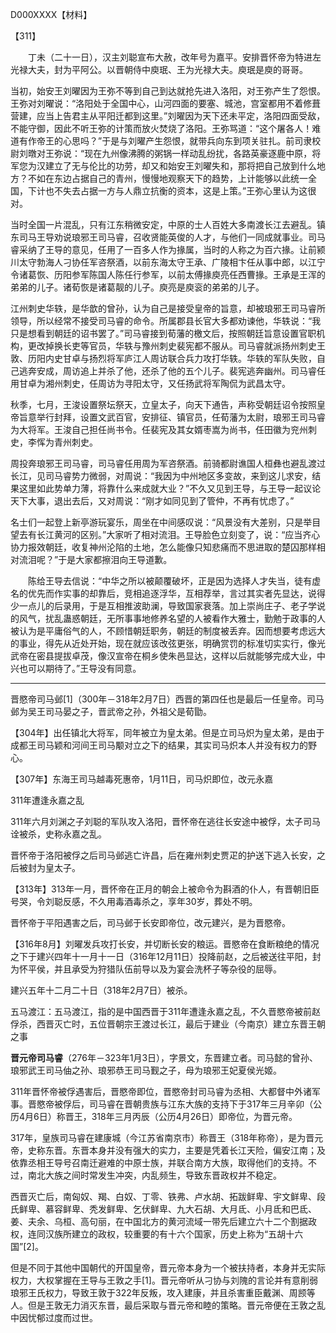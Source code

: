 D000XXXX【材料】

【311】

　　丁未（二十一日），汉主刘聪宣布大赦，改年号为嘉平。安排晋怀帝为特进左光禄大夫，封为平阿公。以晋朝侍中庾珉、王为光禄大夫。庾珉是庾的哥哥。

当初，始安王刘曜因为王弥不等到自己到达就抢先进入洛阳，对王弥产生了怨恨。王弥对刘曜说：“洛阳处于全国中心，山河四面的要塞、城池，宫室都用不着修葺营建，应当上告君主从平阳迁都到这里。”刘曜因为天下还未平定，洛阳四面受敌，不能守御，因此不听王弥的计策而放火焚烧了洛阳。王弥骂道：“这个屠各人！难道有作帝王的心思吗？”于是与刘曜产生怨恨，就带兵向东到项关驻扎。前司隶校尉刘暾对王弥说：“现在九州像沸腾的粥锅一样动乱纷扰，各路英豪逐鹿中原，将军您为汉建立了无与伦比的功劳，却又和始安王刘曜失和，那将把自己放到什么地方？不如在东边占据自己的青州，慢慢地观察天下的趋势，上计能够以此统一全国，下计也不失去占据一方与人鼎立抗衡的资本，这是上策。”王弥心里认为这很对。

当时全国一片混乱，只有江东稍微安定，中原的士人百姓大多南渡长江去避乱。镇东司马王导劝说琅邪王司马睿，召收贤能英俊的人才，与他们一同成就事业。司马睿采纳了王导的意见，任用了一百多人作为掾属，当时的人称之为百六掾。让前颍川太守勃海人刁协任军咨祭酒，以前东海太守王承、广陵相卞任从事中郎，以江宁令诸葛恢、历阳参军陈国人陈任行参军，以前太傅掾庾亮任西曹掾。王承是王浑的弟弟的儿子。诸荀恢是诸葛靓的儿子。庾亮是庾衮的弟弟的儿子。



江州刺史华轶，是华歆的曾孙，认为自己是接受皇帝的旨意，却被琅邪王司马睿所领导，所以经常不接受司马睿的命令。所属郡县长官大多都劝谏他，华轶说：“我只是想看到朝廷的诏书罢了。”司马睿接到荀藩的檄文后，按照朝廷旨意设置官职机构，更改掉换长吏等官员，华轶与豫州刺史裴宪都不服从。司马睿就派扬州刺史王敦、历阳内史甘卓与扬烈将军庐江人周访联合兵力攻打华轶。华轶的军队失败，自己逃奔安成，周访追上并杀了他，还杀了他的五个儿子。裴宪逃奔幽州。司马睿任用甘卓为湘州刺史，任周访为寻阳太守，又任扬武将军陶侃为武昌太守。



秋季，七月，王浚设置祭坛祭天，立皇太子，向天下通告，声称受朝廷诏令按照皇帝旨意举行封拜，设置文武百官，安排征、镇官员，任荀藩为太尉，琅邪王司马睿为大将军。王浚自己担任尚书令。任裴宪及其女婿枣嵩为尚书，任田徽为兖州刺史，李恽为青州刺史。



周投奔琅邪王司马睿，司马睿任用周为军咨祭酒。前骑都尉谯国人桓彝也避乱渡过长江，见司马睿势力微弱，对周说：“我因为中州地区多变故，来到这儿求安，结果这里如此势单力薄，将靠什么来成就大业？”不久又见到王导，与王导一起议论天下大事，退出去后，又对周说：“刚才如同见到了管仲，不再有忧虑了。”



名士们一起登上新亭游玩宴乐，周坐在中间感叹说：“风景没有大差别，只是举目望去有长江黄河的区别。”大家听了相对流泪。王导脸色立刻变了，说：“应当齐心协力报效朝廷，收复神州沦陷的土地，怎么能像只知悲痛而不思进取的楚囚那样相对流泪呢？”于是大家都擦泪向王导道歉。

　　陈给王导去信说：“中华之所以被颠覆破坏，正是因为选择人才失当，徒有虚名的优先而作实事的却靠后，竞相追逐浮华，互相荐举，言过其实者先显达，说得少一点儿的后录用，于是互相推波助澜，导致国家衰落。加上崇尚庄子、老子学说的风气，扰乱蛊惑朝廷，无所事事地修养名望的人被看作大雅士，勤勉于政事的人被认为是平庸俗气的人，不顾惜朝廷职务，朝廷的制度被丢弃。因而想要考虑远大的事业，得先从近处开始，现在就应该改弦更张，明确赏罚的标准切实实行，像光武帝在密县提拔卓茂，像汉宣帝在桐乡使朱邑显达，这样以后就能够完成大业，中兴也可以期待了。”王导没有同意。





---





晋愍帝司马邺[1]（300年－318年2月7日）西晋的第四任也是最后一任皇帝。司马邺为吴王司马晏之子，晋武帝之孙，外祖父是荀勖。

【304年】出任镇北大将军，同年被立为皇太弟。但是立司马炽为皇太弟，是由于成都王司马颖和河间王司马颙对立之下的结果，其实司马炽本人并没有权力的野心。

【307年】东海王司马越毒死惠帝，1月11日，司马炽即位，改元永嘉

311年遭逢永嘉之乱

311年六月刘渊之子刘聪的军队攻入洛阳，晋怀帝在逃往长安途中被俘，太子司马诠被杀，史称永嘉之乱。

晋怀帝于洛阳被俘之后司马邺逃亡许昌，后在雍州刺史贾疋的护送下逃入长安，之后被封为皇太子。

【313年】313年一月，晋怀帝在正月的朝会上被命令为斟酒的仆人，有晋朝旧臣号哭，令刘聪反感，不久用毒酒毒杀之，享年30岁，葬处不明。

晋怀帝于平阳遇害之后，司马邺于长安即帝位，改元建兴，是为晋愍帝。

【316年8月】刘曜发兵攻打长安，并切断长安的粮运。晋愍帝在食断粮绝的情况之下于建兴四年十一月十一日（316年12月11日）投降前赵，之后被送往平阳，封为怀平侯，并且承受为狩猎队伍前导以及为宴会洗杯子等杂役的屈辱。

建兴五年十二月二十日（318年2月7日）被杀。

五马渡江：五马渡江，指的是中国西晋于311年遭逢永嘉之乱，不久晋愍帝被前赵俘杀，西晋灭亡时，五位晋朝宗王渡过长江，最后于建业（今南京）建立东晋王朝之事



**晋元帝司马睿**（276年－323年1月3日），字景文，东晋建立者。司马懿的曾孙、琅邪武王司马伷之孙、琅邪恭王司马觐之子，母为琅邪王妃夏侯光姬。



311年晋怀帝被俘遇害后，晋愍帝即位，晋愍帝封司马睿为丞相、大都督中外诸军事。晋愍帝被俘后，司马睿在晋朝贵族与江东大族的支持下于317年三月辛卯（公历4月6日）称晋王，318年三月丙辰（公历4月26日）即帝位，为晋元帝。

317年，皇族司马睿在建康城（今江苏省南京市）称晋王（318年称帝），是为晋元帝，史称东晋。东晋本身并没有强大的实力，主要是凭着长江天险，偏安江南；及依靠丞相王导号召南迁避难的中原士族，并联合南方大族，取得他们的支持。不过，南北大族之间时常发生冲突，内乱频生，导致东晋政权并不稳定。



西晋灭亡后，南匈奴、羯、白奴、丁零、铁弗、卢水胡、拓跋鲜卑、宇文鲜卑、段氏鲜卑、慕容鲜卑、秃发鲜卑、乞伏鲜卑、九大石胡、大月氐、小月氐和巴氐、姜、夫余、乌桓、高句丽，在中国北方的黄河流域一带先后建立六十二个割据政权，连同汉族所建立的政权，较重要的有十六个国家，历史上称为“五胡十六国”[2]。



但是不同于其他中国朝代的开国皇帝，晋元帝本身为一个被扶持者，本身并无实际权力，大权掌握在王导与王敦之手[1]。晋元帝听从刁协与刘隗的言论并有意削弱琅邪王氏权力，导致王敦于322年反叛，攻入建康，并且杀害重臣戴渊、周𫖮等人。但是王敦无力消灭东晋，最后采取与晋元帝和睦的策略。晋元帝便在王敦之乱中因忧郁过度而过世。


